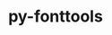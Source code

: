 ---
title: "py-fonttools"
layout: cache
categories: [package, develop-2024-01-21]
meta: {"versions": ["4.39.4"], "compilers": ["apple-clang@=15.0.0", "gcc@=11.1.0", "gcc@=11.3.0", "gcc@=11.4.0", "gcc@=7.5.0", "gcc@=9.4.0", "oneapi@=2023.2.0"], "oss": ["ubuntu18.04", "ubuntu20.04", "ubuntu22.04", "ventura"], "platforms": ["darwin", "linux"], "targets": ["aarch64", "neoverse_v1", "ppc64le", "x86_64_v3"], "stacks": ["data-vis-sdk", "e4s", "e4s-aarch64", "e4s-neoverse_v1", "e4s-oneapi", "e4s-power", "e4s-rocm-external", "ml-darwin-aarch64-mps", "ml-linux-x86_64-cpu", "ml-linux-x86_64-cuda", "radiuss", "root"], "num_specs": 17, "num_specs_by_stack": {"ml-darwin-aarch64-mps": 1, "root": 17, "radiuss": 1, "e4s-neoverse_v1": 2, "e4s-power": 2, "data-vis-sdk": 2, "e4s-rocm-external": 1, "e4s": 3, "e4s-oneapi": 3, "e4s-aarch64": 2, "ml-linux-x86_64-cuda": 1, "ml-linux-x86_64-cpu": 1}}
spec_details: [{"hash": "stmfoh4kobscbkschdwe6c3aghuugbie", "compiler": "apple-clang@=15.0.0", "versions": ["4.39.4"], "os": "ventura", "platform": "darwin", "target": "aarch64", "variants": ["build_system=python_pip"], "stacks": ["ml-darwin-aarch64-mps", "root"], "size": "-", "tarball": "https://binaries.spack.io/develop-2024-01-21/build_cache/darwin-ventura-aarch64/apple-clang-15.0.0/py-fonttools-4.39.4/darwin-ventura-aarch64-apple-clang-15.0.0-py-fonttools-4.39.4-stmfoh4kobscbkschdwe6c3aghuugbie.spack"}, {"hash": "mu3d3cyutqedj3joywssf2v4zzenbbr5", "compiler": "gcc@=7.5.0", "versions": ["4.39.4"], "os": "ubuntu18.04", "platform": "linux", "target": "x86_64_v3", "variants": ["build_system=python_pip"], "stacks": ["root", "radiuss"], "size": "-", "tarball": "https://binaries.spack.io/develop-2024-01-21/build_cache/linux-ubuntu18.04-x86_64_v3/gcc-7.5.0/py-fonttools-4.39.4/linux-ubuntu18.04-x86_64_v3-gcc-7.5.0-py-fonttools-4.39.4-mu3d3cyutqedj3joywssf2v4zzenbbr5.spack"}, {"hash": "35yebcy6oh2imffnq4qtzmfvuv4vnk6l", "compiler": "gcc@=11.4.0", "versions": ["4.39.4"], "os": "ubuntu20.04", "platform": "linux", "target": "neoverse_v1", "variants": ["build_system=python_pip"], "stacks": ["root", "e4s-neoverse_v1"], "size": "-", "tarball": "https://binaries.spack.io/develop-2024-01-21/build_cache/linux-ubuntu20.04-neoverse_v1/gcc-11.4.0/py-fonttools-4.39.4/linux-ubuntu20.04-neoverse_v1-gcc-11.4.0-py-fonttools-4.39.4-35yebcy6oh2imffnq4qtzmfvuv4vnk6l.spack"}, {"hash": "mn4xjbleaoz643wzg6x3n4mxnda5o45s", "compiler": "gcc@=11.4.0", "versions": ["4.39.4"], "os": "ubuntu20.04", "platform": "linux", "target": "neoverse_v1", "variants": ["build_system=python_pip"], "stacks": ["root", "e4s-neoverse_v1"], "size": "-", "tarball": "https://binaries.spack.io/develop-2024-01-21/build_cache/linux-ubuntu20.04-neoverse_v1/gcc-11.4.0/py-fonttools-4.39.4/linux-ubuntu20.04-neoverse_v1-gcc-11.4.0-py-fonttools-4.39.4-mn4xjbleaoz643wzg6x3n4mxnda5o45s.spack"}, {"hash": "urhbfh3lku5pnx6rcojhcwzof3tienpk", "compiler": "gcc@=9.4.0", "versions": ["4.39.4"], "os": "ubuntu20.04", "platform": "linux", "target": "ppc64le", "variants": ["build_system=python_pip"], "stacks": ["e4s-power", "root"], "size": "-", "tarball": "https://binaries.spack.io/develop-2024-01-21/build_cache/linux-ubuntu20.04-ppc64le/gcc-9.4.0/py-fonttools-4.39.4/linux-ubuntu20.04-ppc64le-gcc-9.4.0-py-fonttools-4.39.4-urhbfh3lku5pnx6rcojhcwzof3tienpk.spack"}, {"hash": "oqd66bfo4ct7fpdlenxadmnhem5q6hhh", "compiler": "gcc@=9.4.0", "versions": ["4.39.4"], "os": "ubuntu20.04", "platform": "linux", "target": "ppc64le", "variants": ["build_system=python_pip"], "stacks": ["e4s-power", "root"], "size": "-", "tarball": "https://binaries.spack.io/develop-2024-01-21/build_cache/linux-ubuntu20.04-ppc64le/gcc-9.4.0/py-fonttools-4.39.4/linux-ubuntu20.04-ppc64le-gcc-9.4.0-py-fonttools-4.39.4-oqd66bfo4ct7fpdlenxadmnhem5q6hhh.spack"}, {"hash": "edhfmb3dtosn7qnmlpgbmsonl5pdk5qm", "compiler": "gcc@=11.1.0", "versions": ["4.39.4"], "os": "ubuntu20.04", "platform": "linux", "target": "x86_64_v3", "variants": ["build_system=python_pip"], "stacks": ["root", "data-vis-sdk"], "size": "-", "tarball": "https://binaries.spack.io/develop-2024-01-21/build_cache/linux-ubuntu20.04-x86_64_v3/gcc-11.1.0/py-fonttools-4.39.4/linux-ubuntu20.04-x86_64_v3-gcc-11.1.0-py-fonttools-4.39.4-edhfmb3dtosn7qnmlpgbmsonl5pdk5qm.spack"}, {"hash": "be3l2bec4hpuv7juohvhtgg4lp6vqagr", "compiler": "gcc@=11.1.0", "versions": ["4.39.4"], "os": "ubuntu20.04", "platform": "linux", "target": "x86_64_v3", "variants": ["build_system=python_pip"], "stacks": ["root", "data-vis-sdk"], "size": "-", "tarball": "https://binaries.spack.io/develop-2024-01-21/build_cache/linux-ubuntu20.04-x86_64_v3/gcc-11.1.0/py-fonttools-4.39.4/linux-ubuntu20.04-x86_64_v3-gcc-11.1.0-py-fonttools-4.39.4-be3l2bec4hpuv7juohvhtgg4lp6vqagr.spack"}, {"hash": "5stijwt4prdq4smpkop35ufropymxn64", "compiler": "gcc@=11.4.0", "versions": ["4.39.4"], "os": "ubuntu20.04", "platform": "linux", "target": "x86_64_v3", "variants": ["build_system=python_pip"], "stacks": ["root", "e4s-rocm-external", "e4s"], "size": "-", "tarball": "https://binaries.spack.io/develop-2024-01-21/build_cache/linux-ubuntu20.04-x86_64_v3/gcc-11.4.0/py-fonttools-4.39.4/linux-ubuntu20.04-x86_64_v3-gcc-11.4.0-py-fonttools-4.39.4-5stijwt4prdq4smpkop35ufropymxn64.spack"}, {"hash": "bsdetpooqafejskijwnuemztoxjma2hs", "compiler": "gcc@=11.4.0", "versions": ["4.39.4"], "os": "ubuntu20.04", "platform": "linux", "target": "x86_64_v3", "variants": ["build_system=python_pip"], "stacks": ["root", "e4s"], "size": "-", "tarball": "https://binaries.spack.io/develop-2024-01-21/build_cache/linux-ubuntu20.04-x86_64_v3/gcc-11.4.0/py-fonttools-4.39.4/linux-ubuntu20.04-x86_64_v3-gcc-11.4.0-py-fonttools-4.39.4-bsdetpooqafejskijwnuemztoxjma2hs.spack"}, {"hash": "isdaqzypweu6qmeapqjji4f5qg3wvjty", "compiler": "gcc@=11.4.0", "versions": ["4.39.4"], "os": "ubuntu20.04", "platform": "linux", "target": "x86_64_v3", "variants": ["build_system=python_pip"], "stacks": ["root", "e4s"], "size": "-", "tarball": "https://binaries.spack.io/develop-2024-01-21/build_cache/linux-ubuntu20.04-x86_64_v3/gcc-11.4.0/py-fonttools-4.39.4/linux-ubuntu20.04-x86_64_v3-gcc-11.4.0-py-fonttools-4.39.4-isdaqzypweu6qmeapqjji4f5qg3wvjty.spack"}, {"hash": "avbktdrfe5amgj3vxo6hfmf6eqhm23mj", "compiler": "oneapi@=2023.2.0", "versions": ["4.39.4"], "os": "ubuntu20.04", "platform": "linux", "target": "x86_64_v3", "variants": ["build_system=python_pip"], "stacks": ["e4s-oneapi", "root"], "size": "-", "tarball": "https://binaries.spack.io/develop-2024-01-21/build_cache/linux-ubuntu20.04-x86_64_v3/oneapi-2023.2.0/py-fonttools-4.39.4/linux-ubuntu20.04-x86_64_v3-oneapi-2023.2.0-py-fonttools-4.39.4-avbktdrfe5amgj3vxo6hfmf6eqhm23mj.spack"}, {"hash": "4dujmehqnqlqqazdyx2mmlijs3mwfy7i", "compiler": "oneapi@=2023.2.0", "versions": ["4.39.4"], "os": "ubuntu20.04", "platform": "linux", "target": "x86_64_v3", "variants": ["build_system=python_pip"], "stacks": ["e4s-oneapi", "root"], "size": "-", "tarball": "https://binaries.spack.io/develop-2024-01-21/build_cache/linux-ubuntu20.04-x86_64_v3/oneapi-2023.2.0/py-fonttools-4.39.4/linux-ubuntu20.04-x86_64_v3-oneapi-2023.2.0-py-fonttools-4.39.4-4dujmehqnqlqqazdyx2mmlijs3mwfy7i.spack"}, {"hash": "kiyf774biwuyswcpii4pghfkq2dff3d3", "compiler": "oneapi@=2023.2.0", "versions": ["4.39.4"], "os": "ubuntu20.04", "platform": "linux", "target": "x86_64_v3", "variants": ["build_system=python_pip"], "stacks": ["e4s-oneapi", "root"], "size": "-", "tarball": "https://binaries.spack.io/develop-2024-01-21/build_cache/linux-ubuntu20.04-x86_64_v3/oneapi-2023.2.0/py-fonttools-4.39.4/linux-ubuntu20.04-x86_64_v3-oneapi-2023.2.0-py-fonttools-4.39.4-kiyf774biwuyswcpii4pghfkq2dff3d3.spack"}, {"hash": "wvryiglp32uvlgyzs6bwyewgzj4ntvuk", "compiler": "gcc@=11.4.0", "versions": ["4.39.4"], "os": "ubuntu22.04", "platform": "linux", "target": "aarch64", "variants": ["build_system=python_pip"], "stacks": ["root", "e4s-aarch64"], "size": "-", "tarball": "https://binaries.spack.io/develop-2024-01-21/build_cache/linux-ubuntu22.04-aarch64/gcc-11.4.0/py-fonttools-4.39.4/linux-ubuntu22.04-aarch64-gcc-11.4.0-py-fonttools-4.39.4-wvryiglp32uvlgyzs6bwyewgzj4ntvuk.spack"}, {"hash": "effu3ayqfadxsxyrqvayynzzcdkdu2hk", "compiler": "gcc@=11.4.0", "versions": ["4.39.4"], "os": "ubuntu22.04", "platform": "linux", "target": "aarch64", "variants": ["build_system=python_pip"], "stacks": ["root", "e4s-aarch64"], "size": "-", "tarball": "https://binaries.spack.io/develop-2024-01-21/build_cache/linux-ubuntu22.04-aarch64/gcc-11.4.0/py-fonttools-4.39.4/linux-ubuntu22.04-aarch64-gcc-11.4.0-py-fonttools-4.39.4-effu3ayqfadxsxyrqvayynzzcdkdu2hk.spack"}, {"hash": "h5tn7mgnt7ry6h7m6twpi4bmbcdiaw5e", "compiler": "gcc@=11.3.0", "versions": ["4.39.4"], "os": "ubuntu22.04", "platform": "linux", "target": "x86_64_v3", "variants": ["build_system=python_pip"], "stacks": ["root", "ml-linux-x86_64-cuda", "ml-linux-x86_64-cpu"], "size": "-", "tarball": "https://binaries.spack.io/develop-2024-01-21/build_cache/linux-ubuntu22.04-x86_64_v3/gcc-11.3.0/py-fonttools-4.39.4/linux-ubuntu22.04-x86_64_v3-gcc-11.3.0-py-fonttools-4.39.4-h5tn7mgnt7ry6h7m6twpi4bmbcdiaw5e.spack"}]
---
